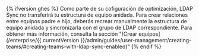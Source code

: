 {% ifversion ghes %}
Como parte de su cofiguración de optimización, LDAP Sync no transferirá tu estructura de equipo anidada. Para crear relaciones entre equipos padre e hijo, deberás recrear manualmente la estructura de equipo anidada y sincronizarla con el grupo de LDAP correspondiente. Para obtener más información, consulta la sección "[Crear equipos](/enterprise/{{ currentVersion }}/admin/guides/user-management/creating-teams/#creating-teams-with-ldap-sync-enabled)"
{% endif %}
